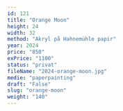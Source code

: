 ```yaml
---
id: 121
title: "Orange Moon"
height: 24
width: 32
method: "Akryl på Hahnemühle papir"
year: 2024
price: "850"
exPrice: "1100"
status: "privat"
fileName: "2024-orange-moon.jpg"
medie: "paperpainting"
draft: "False"
slug: "orange-moon"
weight: "140"
---
```

